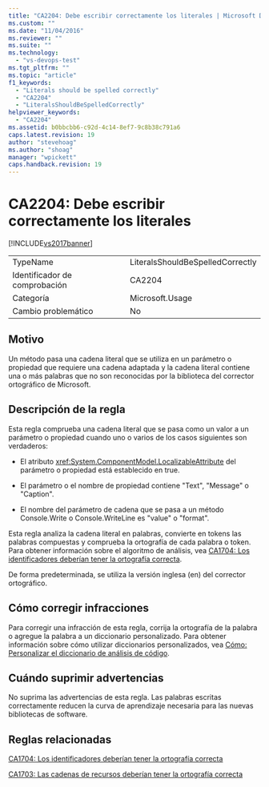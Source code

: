 ```yaml
---
title: "CA2204: Debe escribir correctamente los literales | Microsoft Docs"
ms.custom: ""
ms.date: "11/04/2016"
ms.reviewer: ""
ms.suite: ""
ms.technology: 
  - "vs-devops-test"
ms.tgt_pltfrm: ""
ms.topic: "article"
f1_keywords: 
  - "Literals should be spelled correctly"
  - "CA2204"
  - "LiteralsShouldBeSpelledCorrectly"
helpviewer_keywords: 
  - "CA2204"
ms.assetid: b0bbcbb6-c92d-4c14-8ef7-9c8b38c791a6
caps.latest.revision: 19
author: "stevehoag"
ms.author: "shoag"
manager: "wpickett"
caps.handback.revision: 19
---
```

# CA2204: Debe escribir correctamente los literales
[!INCLUDE[vs2017banner](../code-quality/includes/vs2017banner.md)]

|||  
|-|-|  
|TypeName|LiteralsShouldBeSpelledCorrectly|  
|Identificador de comprobación|CA2204|  
|Categoría|Microsoft.Usage|  
|Cambio problemático|No|  
  
## Motivo  
 Un método pasa una cadena literal que se utiliza en un parámetro o propiedad que requiere una cadena adaptada y la cadena literal contiene una o más palabras que no son reconocidas por la biblioteca del corrector ortográfico de Microsoft.  
  
## Descripción de la regla  
 Esta regla comprueba una cadena literal que se pasa como un valor a un parámetro o propiedad cuando uno o varios de los casos siguientes son verdaderos:  
  
-   El atributo <xref:System.ComponentModel.LocalizableAttribute> del parámetro o propiedad está establecido en true.  
  
-   El parámetro o el nombre de propiedad contiene "Text", "Message" o "Caption".  
  
-   El nombre del parámetro de cadena que se pasa a un método Console.Write o Console.WriteLine es "value" o "format".  
  
 Esta regla analiza la cadena literal en palabras, convierte en tokens las palabras compuestas y comprueba la ortografía de cada palabra o token.  Para obtener información sobre el algoritmo de análisis, vea [CA1704: Los identificadores deberían tener la ortografía correcta](../code-quality/ca1704-identifiers-should-be-spelled-correctly.md).  
  
 De forma predeterminada, se utiliza la versión inglesa \(en\) del corrector ortográfico.  
  
## Cómo corregir infracciones  
 Para corregir una infracción de esta regla, corrija la ortografía de la palabra o agregue la palabra a un diccionario personalizado.  Para obtener información sobre cómo utilizar diccionarios personalizados, vea [Cómo: Personalizar el diccionario de análisis de código](../code-quality/how-to-customize-the-code-analysis-dictionary.md).  
  
## Cuándo suprimir advertencias  
 No suprima las advertencias de esta regla.  Las palabras escritas correctamente reducen la curva de aprendizaje necesaria para las nuevas bibliotecas de software.  
  
## Reglas relacionadas  
 [CA1704: Los identificadores deberían tener la ortografía correcta](../code-quality/ca1704-identifiers-should-be-spelled-correctly.md)  
  
 [CA1703: Las cadenas de recursos deberían tener la ortografía correcta](../code-quality/ca1703-resource-strings-should-be-spelled-correctly.md)